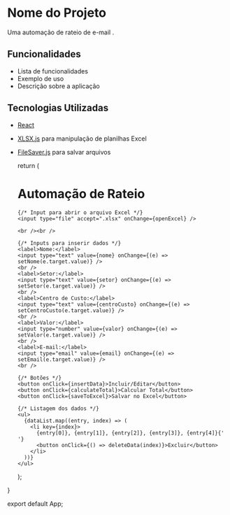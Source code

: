# Nome do Projeto

Uma automação de rateio de e-mail .

## Funcionalidades

- Lista de funcionalidades
- Exemplo de uso
- Descrição sobre a aplicação

## Tecnologias Utilizadas

- [React](https://reactjs.org/)
- [XLSX.js](https://github.com/SheetJS/sheetjs) para manipulação de planilhas Excel
- [FileSaver.js](https://github.com/eligrey/FileSaver.js/) para salvar arquivos

  return (
    <div>
      <h1>Automação de Rateio</h1>

      {/* Input para abrir o arquivo Excel */}
      <input type="file" accept=".xlsx" onChange={openExcel} />
      
      <br /><br />

      {/* Inputs para inserir dados */}
      <label>Nome:</label>
      <input type="text" value={nome} onChange={(e) => setNome(e.target.value)} />
      <br />
      <label>Setor:</label>
      <input type="text" value={setor} onChange={(e) => setSetor(e.target.value)} />
      <br />
      <label>Centro de Custo:</label>
      <input type="text" value={centroCusto} onChange={(e) => setCentroCusto(e.target.value)} />
      <br />
      <label>Valor:</label>
      <input type="number" value={valor} onChange={(e) => setValor(e.target.value)} />
      <br />
      <label>E-mail:</label>
      <input type="email" value={email} onChange={(e) => setEmail(e.target.value)} />
      <br />

      {/* Botões */}
      <button onClick={insertData}>Incluir/Editar</button>
      <button onClick={calculateTotal}>Calcular Total</button>
      <button onClick={saveToExcel}>Salvar no Excel</button>

      {/* Listagem dos dados */}
      <ul>
        {dataList.map((entry, index) => (
          <li key={index}>
            {entry[0]}, {entry[1]}, {entry[2]}, {entry[3]}, {entry[4]}{' '}
            <button onClick={() => deleteData(index)}>Excluir</button>
          </li>
        ))}
      </ul>
    </div>
  );
}

export default App;

